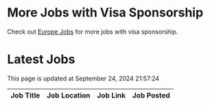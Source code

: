 # More Jobs with Visa Sponsorship

Check out [Europe Jobs](https://github.com/sureshparimi/europejobs#latest-jobs) for more jobs with visa sponsorship.

# Latest Jobs

This page is updated at September 24, 2024 21:57:24

| Job Title | Job Location | Job Link | Job Posted |
| --- | --- | --- | --- |
